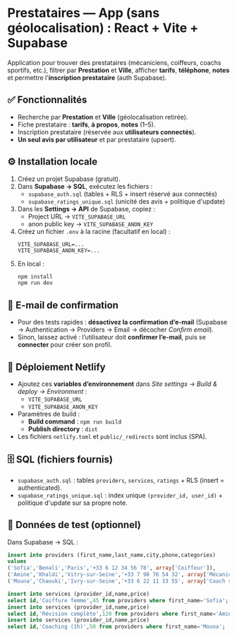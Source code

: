 # Prestataires — App (sans géolocalisation) : React + Vite + Supabase

Application pour trouver des prestataires (mécaniciens, coiffeurs, coachs sportifs, etc.), filtrer par **Prestation** et **Ville**, afficher **tarifs**, **téléphone**, **notes** et permettre l'**inscription prestataire** (auth Supabase).

## ✅ Fonctionnalités
- Recherche par **Prestation** et **Ville** (géolocalisation retirée).
- Fiche prestataire : **tarifs**, **à propos**, **notes** (1–5).
- Inscription prestataire (réservée aux **utilisateurs connectés**).
- **Un seul avis par utilisateur** et par prestataire (upsert).

## ⚙️ Installation locale
1. Créez un projet Supabase (gratuit).
2. Dans **Supabase → SQL**, exécutez les fichiers :
   - `supabase_auth.sql` (tables + RLS + insert réservé aux connectés)
   - `supabase_ratings_unique.sql` (unicité des avis + politique d'update)
3. Dans les **Settings → API** de Supabase, copiez :
   - Project URL → `VITE_SUPABASE_URL`
   - anon public key → `VITE_SUPABASE_ANON_KEY`
4. Créez un fichier `.env` à la racine (facultatif en local) :
   ```env
   VITE_SUPABASE_URL=...
   VITE_SUPABASE_ANON_KEY=...
   ```
5. En local :
   ```bash
   npm install
   npm run dev
   ```

## 🔐 E-mail de confirmation
- Pour des tests rapides : **désactivez la confirmation d’e-mail** (Supabase → Authentication → Providers → Email → décocher *Confirm email*).
- Sinon, laissez activé : l’utilisateur doit **confirmer l’e-mail**, puis se **connecter** pour créer son profil.

## 🚀 Déploiement Netlify
- Ajoutez ces **variables d’environnement** dans *Site settings → Build & deploy → Environment* :
  - `VITE_SUPABASE_URL`
  - `VITE_SUPABASE_ANON_KEY`
- Paramètres de build :
  - **Build command** : `npm run build`
  - **Publish directory** : `dist`
- Les fichiers `netlify.toml` et `public/_redirects` sont inclus (SPA).

## 🗄️ SQL (fichiers fournis)
- `supabase_auth.sql` : tables `providers`, `services`, `ratings` + RLS (insert = authenticated).
- `supabase_ratings_unique.sql` : index unique `(provider_id, user_id)` + politique d'update sur sa propre note.

## 🧪 Données de test (optionnel)
Dans Supabase → SQL :
```sql
insert into providers (first_name,last_name,city,phone,categories)
values
('Sofia','Benali','Paris','+33 6 12 34 56 78', array['Coiffeur']),
('Amine','Khaldi','Vitry-sur-Seine','+33 7 98 76 54 32', array['Mécanicien']),
('Mouna','Chaouki','Ivry-sur-Seine','+33 6 22 11 33 55', array['Coach sportif']);

insert into services (provider_id,name,price)
select id,'Coiffure femme',45 from providers where first_name='Sofia';
insert into services (provider_id,name,price)
select id,'Révision complète',120 from providers where first_name='Amine';
insert into services (provider_id,name,price)
select id,'Coaching (1h)',50 from providers where first_name='Mouna';
```

